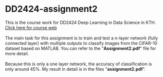 # DD2424-assignment2
This is the course work for DD2424 Deep Learning in Data Science in KTH. <br />
[Click here for course web](https://www.kth.se/student/kurser/kurs/DD2424?l=en "悬停显示") <br />
<br />
The main task for this assignment is to train and test a n-layer network (fully connected layer) with multiple outputs to classify images from the CIFAR-10 dataset based on MATLAB. You can refer to the "**Assignment2.pdf**" file for more detail. <br />
<br />
Because this is only a one layer network, the accuracy of classification is only around 45%. My result in detail is in the files "**assignment2.pdf**".
